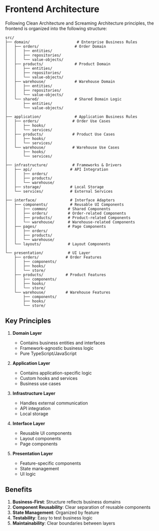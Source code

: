 # Frontend Architecture

Following Clean Architecture and Screaming Architecture principles, the frontend is organized into the following structure:

```
src/
├── domain/                     # Enterprise Business Rules
│   ├── orders/                # Order Domain
│   │   ├── entities/
│   │   ├── repositories/
│   │   └── value-objects/
│   ├── products/              # Product Domain
│   │   ├── entities/
│   │   ├── repositories/
│   │   └── value-objects/
│   ├── warehouse/             # Warehouse Domain
│   │   ├── entities/
│   │   ├── repositories/
│   │   └── value-objects/
│   └── shared/                # Shared Domain Logic
│       ├── entities/
│       └── value-objects/
│
├── application/               # Application Business Rules
│   ├── orders/               # Order Use Cases
│   │   ├── hooks/
│   │   └── services/
│   ├── products/             # Product Use Cases
│   │   ├── hooks/
│   │   └── services/
│   └── warehouse/            # Warehouse Use Cases
│       ├── hooks/
│       └── services/
│
├── infrastructure/           # Frameworks & Drivers
│   ├── api/                 # API Integration
│   │   ├── orders/
│   │   ├── products/
│   │   └── warehouse/
│   ├── storage/             # Local Storage
│   └── services/            # External Services
│
├── interface/               # Interface Adapters
│   ├── components/          # Reusable UI Components
│   │   ├── common/         # Shared Components
│   │   ├── orders/         # Order-related Components
│   │   ├── products/       # Product-related Components
│   │   └── warehouse/      # Warehouse-related Components
│   ├── pages/              # Page Components
│   │   ├── orders/
│   │   ├── products/
│   │   └── warehouse/
│   └── layouts/            # Layout Components
│
└── presentation/           # UI Layer
    ├── orders/            # Order Features
    │   ├── components/
    │   ├── hooks/
    │   └── store/
    ├── products/          # Product Features
    │   ├── components/
    │   ├── hooks/
    │   └── store/
    └── warehouse/         # Warehouse Features
        ├── components/
        ├── hooks/
        └── store/
```

## Key Principles

1. **Domain Layer**
   - Contains business entities and interfaces
   - Framework-agnostic business logic
   - Pure TypeScript/JavaScript

2. **Application Layer**
   - Contains application-specific logic
   - Custom hooks and services
   - Business use cases

3. **Infrastructure Layer**
   - Handles external communication
   - API integration
   - Local storage

4. **Interface Layer**
   - Reusable UI components
   - Layout components
   - Page components

5. **Presentation Layer**
   - Feature-specific components
   - State management
   - UI logic

## Benefits

1. **Business-First**: Structure reflects business domains
2. **Component Reusability**: Clear separation of reusable components
3. **State Management**: Organized by feature
4. **Testability**: Easy to test business logic
5. **Maintainability**: Clear boundaries between layers 